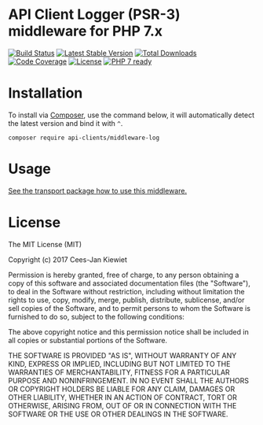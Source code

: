 # API Client Logger (PSR-3) middleware for PHP 7.x

[![Build Status](https://travis-ci.org/php-api-clients/middleware-log.svg?branch=master)](https://travis-ci.org/php-api-clients/middleware-log)
[![Latest Stable Version](https://poser.pugx.org/api-clients/middleware-log/v/stable.png)](https://packagist.org/packages/api-clients/middleware-log)
[![Total Downloads](https://poser.pugx.org/api-clients/middleware-log/downloads.png)](https://packagist.org/packages/api-clients/middleware-log/stats)
[![Code Coverage](https://scrutinizer-ci.com/g/php-api-clients/middleware-log/badges/coverage.png?b=master)](https://scrutinizer-ci.com/g/php-api-clients/middleware-log/?branch=master)
[![License](https://poser.pugx.org/api-clients/middleware-log/license.png)](https://packagist.org/packages/api-clients/middleware-log)
[![PHP 7 ready](http://php7ready.timesplinter.ch/php-api-clients/middleware-log/badge.svg)](https://appveyor-ci.org/php-api-clients/middleware-log)

# Installation

To install via [Composer](http://getcomposer.org/), use the command below, it will automatically detect the latest version and bind it with `^`.

```
composer require api-clients/middleware-log 
```
# Usage

[See the transport package how to use this middleware.](https://github.com/php-api-clients/transport#middleware)

# License

The MIT License (MIT)

Copyright (c) 2017 Cees-Jan Kiewiet

Permission is hereby granted, free of charge, to any person obtaining a copy
of this software and associated documentation files (the "Software"), to deal
in the Software without restriction, including without limitation the rights
to use, copy, modify, merge, publish, distribute, sublicense, and/or sell
copies of the Software, and to permit persons to whom the Software is
furnished to do so, subject to the following conditions:

The above copyright notice and this permission notice shall be included in all
copies or substantial portions of the Software.

THE SOFTWARE IS PROVIDED "AS IS", WITHOUT WARRANTY OF ANY KIND, EXPRESS OR
IMPLIED, INCLUDING BUT NOT LIMITED TO THE WARRANTIES OF MERCHANTABILITY,
FITNESS FOR A PARTICULAR PURPOSE AND NONINFRINGEMENT. IN NO EVENT SHALL THE
AUTHORS OR COPYRIGHT HOLDERS BE LIABLE FOR ANY CLAIM, DAMAGES OR OTHER
LIABILITY, WHETHER IN AN ACTION OF CONTRACT, TORT OR OTHERWISE, ARISING FROM,
OUT OF OR IN CONNECTION WITH THE SOFTWARE OR THE USE OR OTHER DEALINGS IN THE
SOFTWARE.
